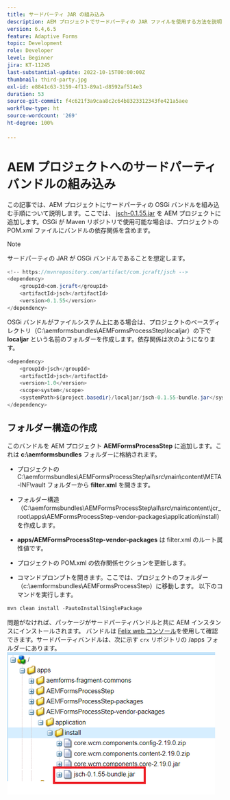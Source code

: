 ```yaml
---
title: サードパーティ JAR の組み込み
description: AEM プロジェクトでサードパーティの JAR ファイルを使用する方法を説明します。
version: 6.4,6.5
feature: Adaptive Forms
topic: Development
role: Developer
level: Beginner
jira: KT-11245
last-substantial-update: 2022-10-15T00:00:00Z
thumbnail: third-party.jpg
exl-id: e8841c63-3159-4f13-89a1-d8592af514e3
duration: 53
source-git-commit: f4c621f3a9caa8c2c64b8323312343fe421a5aee
workflow-type: ht
source-wordcount: '269'
ht-degree: 100%

---
```


# AEM プロジェクトへのサードパーティバンドルの組み込み

この記事では、AEM プロジェクトにサードパーティの OSGi バンドルを組み込む手順について説明します。ここでは、 [jsch-0.1.55.jar](https://repo1.maven.org/maven2/com/jcraft/jsch/0.1.55/jsch-0.1.55.jar) を AEM プロジェクトに追加します。OSGi が Maven リポジトリで使用可能な場合は、プロジェクトの POM.xml ファイルにバンドルの依存関係を含めます。

>[!NOTE]
> サードパーティの JAR が OSGi バンドルであることを想定します。

```java
<!-- https://mvnrepository.com/artifact/com.jcraft/jsch -->
<dependency>
    <groupId>com.jcraft</groupId>
    <artifactId>jsch</artifactId>
    <version>0.1.55</version>
</dependency>
```

OSGi バンドルがファイルシステム上にある場合は、プロジェクトのベースディレクトリ（C:\aemformsbundles\AEMFormsProcessStep\localjar）の下で **localjar** という名前のフォルダーを作成します。依存関係は次のようになります。

```java
<dependency>
    <groupId>jsch</groupId>
    <artifactId>jsch</artifactId>
    <version>1.0</version>
    <scope>system</scope>
    <systemPath>${project.basedir}/localjar/jsch-0.1.55-bundle.jar</systemPath>
</dependency>
```

## フォルダー構造の作成

このバンドルを AEM プロジェクト **AEMFormsProcessStep** に追加します。これは **c:\aemformsbundles** フォルダーに格納されます。

* プロジェクトの C:\aemformsbundles\AEMFormsProcessStep\all\src\main\content\META-INF\vault フォルダーから **filter.xml** を開きます。

* フォルダー構造（C:\aemformsbundles\AEMFormsProcessStep\all\src\main\content\jcr_root\apps\AEMFormsProcessStep-vendor-packages\application\install）を作成します。
* **apps/AEMFormsProcessStep-vendor-packages** は filter.xml のルート属性値です。
* プロジェクトの POM.xml の依存関係セクションを更新します。
* コマンドプロンプトを開きます。ここでは、プロジェクトのフォルダー（c:\aemformsbundles\AEMFormsProcessStep）に移動します。 以下のコマンドを実行します。

```java
mvn clean install -PautoInstallSinglePackage
```

問題がなければ、パッケージがサードパーティバンドルと共に AEM インスタンスにインストールされます。 バンドルは [Felix web コンソール](http://localhost:4502/system/console/bundles)を使用して確認できます。サードパーティバンドルは、次に示す `crx` リポジトリの /apps フォルダーにあります。
![サードパーティ](assets/custom-bundle1.png)
